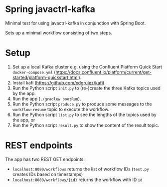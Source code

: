 # Spring javactrl-kafka

Minimal test for using javactrl-kafka in conjunction with Spring Boot.

Sets up a minimal workflow consisting of two steps.

# Setup

1. Set up a local Kafka cluster e.g. using the Confluent Platform Quick Start `docker-compose.yml` (https://docs.confluent.io/platform/current/get-started/platform-quickstart.html).
2. Install kafi (https://github.com/xdgrulez/kafi).
3. Run the Python script `init.py` to (re-)create the three Kafka topics used by the app.
4. Run the app (`./gradlew bootRun`).
5. Run the Python script `produce.py` to produce some messages to the `workflow-resume` topic to execute the workflow.
6. Run the Python script `list.py` to see the lengths of the topics used by the app, or
7. Run the Python script `result.py` to show the content of the result topic.

# REST endpoints

The app has two REST GET endpoints:

* `localhost:8080/workflows` returns the list of workflow IDs (`test.py` creates IDs based on timestamps)
* `localhost:8080/workflows/{id}` returns the workflow with ID `id`
